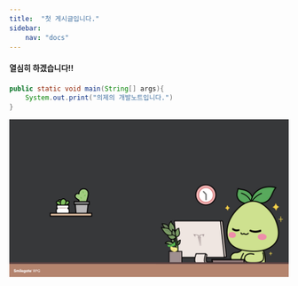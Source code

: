 ```yaml
---
title:  "첫 게시글입니다."
sidebar:
    nav: "docs"
---
```


#### 열심히 하겠습니다!!

```java
public static void main(String[] args){
    System.out.print("의제의 개발노트입니다.")
}
```

<img src="../images/2023-10-24-first/야근하는 모코코.png" alt="야근하는 모코코" style="zoom: 67%;" />
